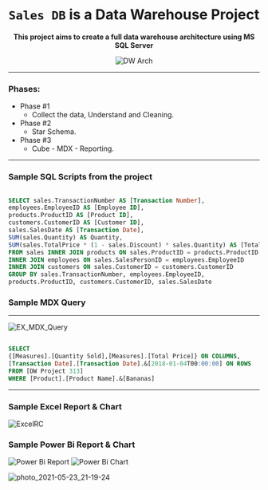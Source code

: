 <div align="center">

# `Sales DB` is a Data Warehouse Project
**This project aims to create a full data warehouse architecture using MS SQL Server**

![DW Arch](https://user-images.githubusercontent.com/54971231/117863142-c03b9900-b293-11eb-8a08-de3f160a8021.png)

</div>

- - - -

### Phases:
  * Phase #1
    * Collect the data, Understand and Cleaning.
  * Phase #2
    * Star Schema.
  * Phase #3
    * Cube - MDX - Reporting.

- - - - 
### Sample SQL Scripts from the project
```sql

SELECT sales.TransactionNumber AS [Transaction Number],
employees.EmployeeID AS [Employee ID],
products.ProductID AS [Product ID],
customers.CustomerID AS [Customer ID],
sales.SalesDate AS [Transaction Date],
SUM(sales.Quantity) AS Quantity,
SUM(sales.TotalPrice * (1 - sales.Discount) * sales.Quantity) AS [Total Price]
FROM sales INNER JOIN products ON sales.ProductID = products.ProductID
INNER JOIN employees ON sales.SalesPersonID = employees.EmployeeID
INNER JOIN customers ON sales.CustomerID = customers.CustomerID
GROUP BY sales.TransactionNumber, employees.EmployeeID,
products.ProductID, customers.CustomerID, sales.SalesDate

```

### Sample MDX Query
- - - -
![EX_MDX_Query](https://user-images.githubusercontent.com/54971231/118966092-a53ee800-b969-11eb-956d-951036d1b908.png)

```sql

SELECT
{[Measures].[Quantity Sold],[Measures].[Total Price]} ON COLUMNS,
[Transaction Date].[Transaction Date].&[2018-01-04T00:00:00] ON ROWS
FROM [DW Project 313]
WHERE [Product].[Product Name].&[Bananas]

```

- - - -

### Sample Excel Report & Chart

![ExcelRC](https://github.com/TawfikYasser/dw-sales/blob/main/Excel%20Report%20%26%20Chart.png)

### Sample Power Bi Report & Chart

![Power Bi Report](https://github.com/TawfikYasser/dw-sales/blob/main/PBR.png)
![Power Bi Chart](https://github.com/TawfikYasser/dw-sales/blob/main/PBC.png)

![photo_2021-05-23_21-19-24](https://user-images.githubusercontent.com/54971231/119273756-a479b080-bc0c-11eb-9509-f411779ce0e0.jpg)

